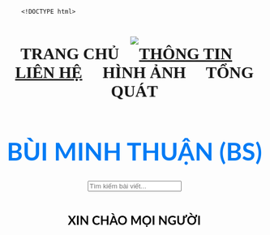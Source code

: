 		<!DOCTYPE html>
<html lang="vi">
<head>
	<meta charset="utf-8">
  <title>
	   BUI MINH THUAN |BS|
	</title>
	<link rel="shortcut icon" type="image/png" href="https://png.pngtree.com/templates/sm/20180621/sm_5b2b6b1f1224c.jpg"/>
 <style>
   #t{
     background-color:black;
   }
    #y{
     background-color:#FF0000;
   }
   body {
    margin: 0;
    font-family: Arial, Helvetica, sans-serif;
}
 
.topnav {
    overflow: hidden;
    background-color: #333;
}
 
.topnav a {
    color: #f2f2f2;
    text-align: center;
    padding: 14px 16px;
    text-decoration: none;
    font-size: 17px;
}
 
.topnav a:hover {
    background-color: #ddd;
    color: black;
}
 
.topnav a.active {
    background-color: #4CAF50;
    color: white;
}</style>
</head>
<body link="#000" alink="#017bf5" vlink="#000">
	<h3 align="center">
	<br><font  face="Lato" size="6"><img src="https://png.pngtree.com/templates/sm/20180621/sm_5b2b6b1f1224c.jpg"></font></br>
		<div class="topnav"><font face="cinzel" size="6">
			<a  href="https://buiminhthuan130203.github.io/bsne.html"style="text-decoration:none">TRANG CHỦ</a>&nbsp;&nbsp;&nbsp;&nbsp;
			<a href="https://buiminhthuan130203.github.io/thongtin.html">THÔNG TIN</a>&nbsp;&nbsp;&nbsp;&nbsp;
			<a href="https://buiminhthuan130203.github.io/lienhe.html">LIÊN HỆ</a>&nbsp;&nbsp;&nbsp;&nbsp;	
			<a href="https://buiminhthuan130203.github.io/bsne.jpg"style="text-decoration:none">HÌNH ẢNH</a>&nbsp;&nbsp;&nbsp;&nbsp;
      <a href="https://buiminhthuan130203.github.io/tatca.html"style="text-decoration:none">TỔNG QUÁT</a>
      </font></div>
	</h3>
	<br />
	<h1 align="center">
		<font face="Lato" color="#017bf5" size="7">
			BÙI MINH THUẬN (BS)
		</font>
	</h1>
  <h2 align="center">
    <link rel="stylesheet" href="https://maxcdn.bootstrapcdn.com/font-awesome/4.7.0/css/font-awesome.min.css" />
<div class="box">
<form class="sbox" action="/search" method="get">
<input class="stext" type="text" name="q" placeholder="Tìm kiếm bài viết...">
<a class="sbutton" type="submit" href="javascript:void(0);">
<i class="fa fa-search"></i>
</a>
</form>
</div>
</form>
       </form>
  </h2>
	<h3 align="center"><br />
		<font face="Lato" color="#000" size="5">
			XIN CHÀO MỌI NGƯỜI
		</font>
	</h3>
	
</body>
</html>

  
     
